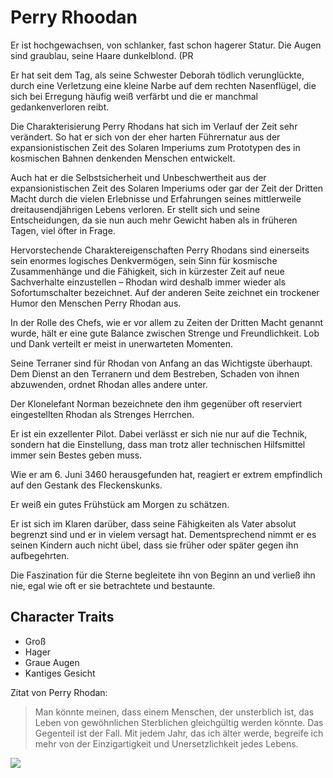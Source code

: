 # Perry Rhoodan
Er ist hochgewachsen, von schlanker, fast schon hagerer Statur. Die Augen sind graublau, seine Haare dunkelblond. (PR

Er hat seit dem Tag, als seine Schwester Deborah tödlich verunglückte, durch eine Verletzung eine kleine Narbe auf dem rechten Nasenflügel, die sich bei Erregung häufig weiß verfärbt und die er manchmal gedankenverloren reibt.

Die Charakterisierung Perry Rhodans hat sich im Verlauf der Zeit sehr verändert. So hat er sich von der eher harten Führernatur aus der expansionistischen Zeit des Solaren Imperiums zum Prototypen des in kosmischen Bahnen denkenden Menschen entwickelt.

Auch hat er die Selbstsicherheit und Unbeschwertheit aus der expansionistischen Zeit des Solaren Imperiums oder gar der Zeit der Dritten Macht durch die vielen Erlebnisse und Erfahrungen seines mittlerweile dreitausendjährigen Lebens verloren. Er stellt sich und seine Entscheidungen, da sie nun auch mehr Gewicht haben als in früheren Tagen, viel öfter in Frage.

Hervorstechende Charaktereigenschaften Perry Rhodans sind einerseits sein enormes logisches Denkvermögen, sein Sinn für kosmische Zusammenhänge und die Fähigkeit, sich in kürzester Zeit auf neue Sachverhalte einzustellen – Rhodan wird deshalb immer wieder als Sofortumschalter bezeichnet. Auf der anderen Seite zeichnet ein trockener Humor den Menschen Perry Rhodan aus.

In der Rolle des Chefs, wie er vor allem zu Zeiten der Dritten Macht genannt wurde, hält er eine gute Balance zwischen Strenge und Freundlichkeit. Lob und Dank verteilt er meist in unerwarteten Momenten.

Seine Terraner sind für Rhodan von Anfang an das Wichtigste überhaupt. Dem Dienst an den Terranern und dem Bestreben, Schaden von ihnen abzuwenden, ordnet Rhodan alles andere unter.

Der Klonelefant Norman bezeichnete den ihm gegenüber oft reserviert eingestellten Rhodan als Strenges Herrchen.

Er ist ein exzellenter Pilot. Dabei verlässt er sich nie nur auf die Technik, sondern hat die Einstellung, dass man trotz aller technischen Hilfsmittel immer sein Bestes geben muss.

Wie er am 6. Juni 3460 herausgefunden hat, reagiert er extrem empfindlich auf den Gestank des Fleckenskunks.

Er weiß ein gutes Frühstück am Morgen zu schätzen.

Er ist sich im Klaren darüber, dass seine Fähigkeiten als Vater absolut begrenzt sind und er in vielem versagt hat. Dementsprechend nimmt er es seinen Kindern auch nicht übel, dass sie früher oder später gegen ihn aufbegehrten.

Die Faszination für die Sterne begleitete ihn von Beginn an und verließ ihn nie, egal wie oft er sie betrachtete und bestaunte.

## Character Traits
* Groß
* Hager
* Graue Augen
* Kantiges Gesicht

Zitat von Perry Rhodan:

> Man könnte meinen, dass einem Menschen, der unsterblich ist, das Leben von gewöhnlichen Sterblichen gleichgültig werden könnte. Das Gegenteil ist der Fall. Mit jedem Jahr, das ich älter werde, begreife ich mehr von der Einzigartigkeit und Unersetzlichkeit jedes Lebens.

<img src="https://www.perrypedia.de/mediawiki/images/1/11/825px-PR_Lexikon1_Illu_Perry_Rhodan_orig.jpg"/>